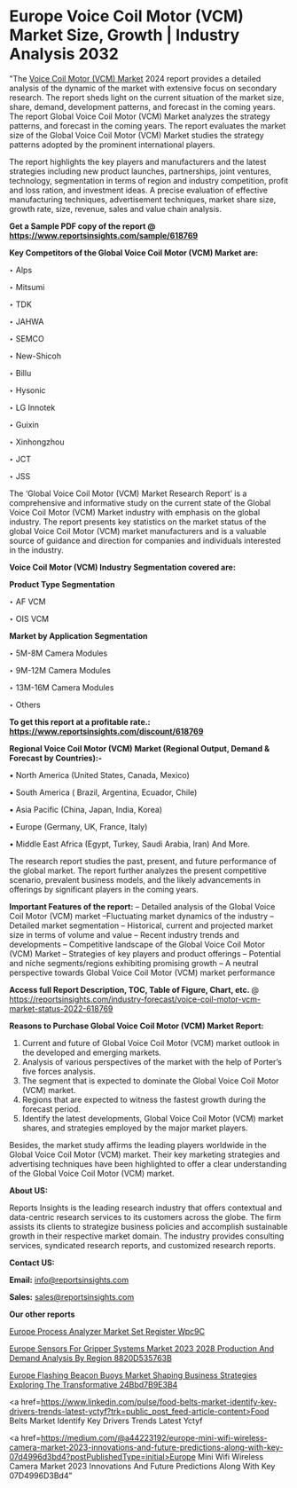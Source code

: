 # Europe Voice Coil Motor (VCM) Market Size, Growth | Industry Analysis 2032

"The <a href=https://www.reportsinsights.com/sample/618769>Voice Coil Motor (VCM) Market</a> 2024 report provides a detailed analysis of the dynamic of the market with extensive focus on secondary research. The report sheds light on the current situation of the market size, share, demand, development patterns, and forecast in the coming years. The report Global Voice Coil Motor (VCM) Market analyzes the strategy patterns, and forecast in the coming years. The report evaluates the market size of the Global Voice Coil Motor (VCM) Market studies the strategy patterns adopted by the prominent international players.

The report highlights the key players and manufacturers and the latest strategies including new product launches, partnerships, joint ventures, technology, segmentation in terms of region and industry competition, profit and loss ration, and investment ideas. A precise evaluation of effective manufacturing techniques, advertisement techniques, market share size, growth rate, size, revenue, sales and value chain analysis.

<strong>Get a Sample PDF copy of the report @ <a href=https://www.reportsinsights.com/sample/618769 style=color:#0000ff;>https://www.reportsinsights.com/sample/618769</a></strong>

<strong>Key Competitors of the Global Voice Coil Motor (VCM) Market are:</strong>

‣ Alps

‣ Mitsumi

‣ TDK

‣ JAHWA

‣ SEMCO

‣ New-Shicoh

‣ Billu

‣ Hysonic

‣ LG Innotek

‣ Guixin

‣ Xinhongzhou

‣ JCT

‣ JSS

The ‘Global Voice Coil Motor (VCM) Market Research Report’ is a comprehensive and informative study on the current state of the Global Voice Coil Motor (VCM) Market industry with emphasis on the global industry. The report presents key statistics on the market status of the global Voice Coil Motor (VCM) market manufacturers and is a valuable source of guidance and direction for companies and individuals interested in the industry.

<strong>Voice Coil Motor (VCM) Industry Segmentation covered are:</strong>

<strong>Product Type Segmentation</strong>

‣    AF VCM

‣ OIS VCM

<strong>Market by Application Segmentation</strong>

‣   5M-8M Camera Modules

‣ 9M-12M Camera Modules

‣ 13M-16M Camera Modules

‣ Others

<strong>To get this report at a profitable rate.: <a href=https://www.reportsinsights.com/discount/618769 style=color:#0000ff;>https://www.reportsinsights.com/discount/618769</a></strong>

<strong>Regional Voice Coil Motor (VCM) Market (Regional Output, Demand &amp; Forecast by Countries):-</strong>

• North America (United States, Canada, Mexico)

• South America ( Brazil, Argentina, Ecuador, Chile)

• Asia Pacific (China, Japan, India, Korea)

• Europe (Germany, UK, France, Italy)

• Middle East Africa (Egypt, Turkey, Saudi Arabia, Iran) And More.

The research report studies the past, present, and future performance of the global market. The report further analyzes the present competitive scenario, prevalent business models, and the likely advancements in offerings by significant players in the coming years.

<strong>Important Features of the report:</strong>
– Detailed analysis of the Global Voice Coil Motor (VCM) market
–Fluctuating market dynamics of the industry
–Detailed market segmentation
– Historical, current and projected market size in terms of volume and value
– Recent industry trends and developments
– Competitive landscape of the Global Voice Coil Motor (VCM) Market
– Strategies of key players and product offerings
– Potential and niche segments/regions exhibiting promising growth
– A neutral perspective towards Global Voice Coil Motor (VCM) market performance

<strong>Access full Report Description, TOC, Table of Figure, Chart, etc. </strong>@   <a href=https://reportsinsights.com/industry-forecast/voice-coil-motor-vcm-market-status-2022-618769 style=color:#0000ff;>https://reportsinsights.com/industry-forecast/voice-coil-motor-vcm-market-status-2022-618769</a>

<strong>Reasons to Purchase Global Voice Coil Motor (VCM) Market Report:</strong>
1. Current and future of Global Voice Coil Motor (VCM) market outlook in the developed and emerging markets.
2. Analysis of various perspectives of the market with the help of Porter’s five forces analysis.
3. The segment that is expected to dominate the Global Voice Coil Motor (VCM) market.
4. Regions that are expected to witness the fastest growth during the forecast period.
5. Identify the latest developments, Global Voice Coil Motor (VCM) market shares, and strategies employed by the major market players.

Besides, the market study affirms the leading players worldwide in the Global Voice Coil Motor (VCM) market. Their key marketing strategies and advertising techniques have been highlighted to offer a clear understanding of the Global Voice Coil Motor (VCM) market.

<strong><strong>About US</strong>:</strong>

Reports Insights is the leading research industry that offers contextual and data-centric research services to its customers across the globe. The firm assists its clients to strategize business policies and accomplish sustainable growth in their respective market domain. The industry provides consulting services, syndicated research reports, and customized research reports.

<strong>Contact US:</strong>

<p class=><b>Email:</b> <a href=mailto:info@reportsinsights.com>info@reportsinsights.com</a></p>
<p class=><b>Sales:</b> <a href=mailto:sales@reportsinsights.com>sales@reportsinsights.com</a></p>

<strong>Our other reports</strong>

<a href=https://www.linkedin.com/pulse/europe-process-analyzer-market-set-register-wpc9c/>Europe Process Analyzer Market Set Register Wpc9C</a>

<a href=https://medium.com/@shreyaw909/europe-sensors-for-gripper-systems-market-2023-2028-production-and-demand-analysis-by-region-8820d535763b>Europe Sensors For Gripper Systems Market 2023 2028 Production And Demand Analysis By Region 8820D535763B</a>

<a href=https://medium.com/@khalunansh/europe-flashing-beacon-buoys-market-shaping-business-strategies-exploring-the-transformative-24bbd7b9e3b4>Europe Flashing Beacon Buoys Market Shaping Business Strategies Exploring The Transformative 24Bbd7B9E3B4</a>

<a href=https://www.linkedin.com/pulse/food-belts-market-identify-key-drivers-trends-latest-yctyf?trk=public_post_feed-article-content>Food Belts Market Identify Key Drivers Trends Latest Yctyf</a>

<a href=https://medium.com/@a44223192/europe-mini-wifi-wireless-camera-market-2023-innovations-and-future-predictions-along-with-key-07d4996d3bd4?postPublishedType=initial>Europe Mini Wifi Wireless Camera Market 2023 Innovations And Future Predictions Along With Key 07D4996D3Bd4</a>"
